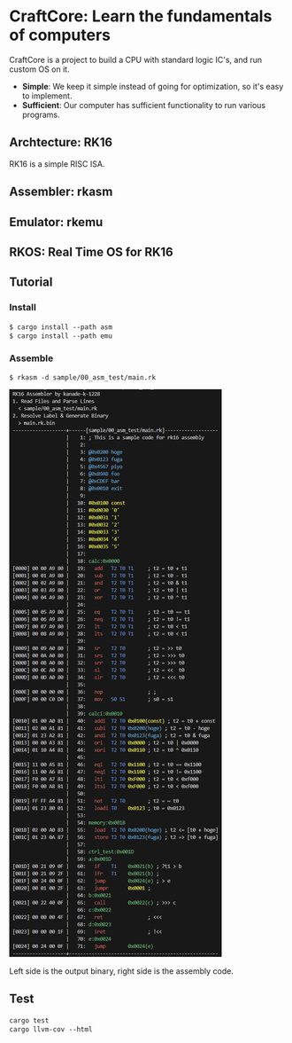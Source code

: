 # CraftCore: Learn the fundamentals of computers

CraftCore is a project to build a CPU with standard logic IC's, and run custom OS on it.

- **Simple**: We keep it simple instead of going for optimization, so it's easy to implement.
- **Sufficient**: Our computer has sufficient functionality to run various programs.

## Archtecture: RK16

RK16 is a simple RISC ISA.

## Assembler: rkasm

## Emulator: rkemu

## RKOS: Real Time OS for RK16

## Tutorial

### Install

```
$ cargo install --path asm
$ cargo install --path emu
```

### Assemble

```
$ rkasm -d sample/00_asm_test/main.rk
```

![](rkasm.png)

Left side is the output binary, right side is the assembly code.

## Test

```
cargo test
cargo llvm-cov --html
```
